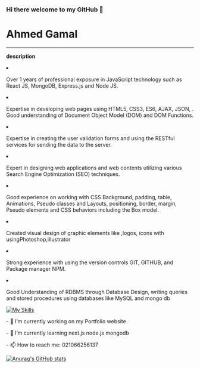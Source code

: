 ### Hi there welcome to my GitHub 👋

<h1>Ahmed Gamal</h1>

<hr/>

**description**
      
<li><p> Over 1 years of professional exposure in JavaScript technology such as React JS, 
 MongoDB, Express.js and Node JS.</p></li>
<li><p> Expertise in developing web pages using HTML5, CSS3,  ES6, AJAX, JSON, . 
Good understanding of Document Object Model (DOM) and DOM Functions.</p></li>
<li><p> Expertise in creating the user validation forms and using the RESTful
 services for sending the data to the server.</p></li>
<li><p> Expert in designing web applications and web contents utilizing 
various Search Engine Optimization (SEO) techniques.</p></li>
<li> <p> Good experience on working with CSS Background, padding, table, Animations, 
Pseudo classes and Layouts, positioning, border, margin, Pseudo elements and CSS 
behaviors including the Box model.</p></li>
<li><p> Created visual design of graphic elements like ,logos, icons with usingPhotoshop,illustrator</p</li>
<li><p> Strong experience with using the version controls GIT, GITHUB, and Package manager NPM.</p></li>
<li> <p> Good Understanding of RDBMS through Database Design, writing queries and 
stored procedures using databases like MySQL and mongo db</p></li>
        
         
 
    
[![My Skills](https://skills.thijs.gg/icons?i=js,nodejs,react,mongodb,mysql,nextjs,html,css,git,docker)](https://skills.thijs.gg)


<p>- 🔭 I’m currently working on my Portfolio website</p>
<p>- 🌱 I’m currently learning next.js node.js mongodb</p>
<p>- 📫 How to reach me: 021066256137</p>

[![Anurag's GitHub stats](https://github-readme-stats.vercel.app/api?username=Ahmed-Gamal-Jimmy&show_icons=true&theme=radical)](https://github.com/anuraghazra/github-readme-stats)
